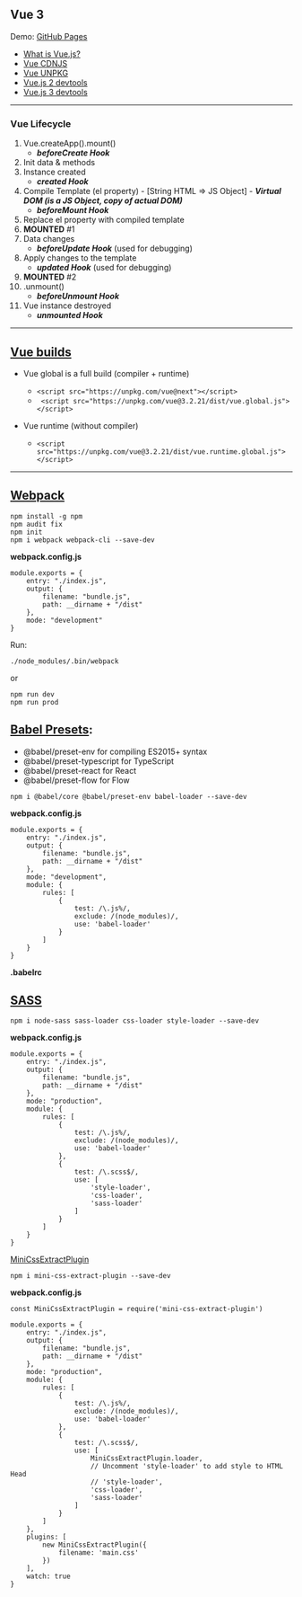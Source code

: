 Vue 3
---

Demo: [GitHub Pages](https://webdevelopua.github.io/vue-webpack-config/)

- [What is Vue.js?](https://v3.vuejs.org/guide/introduction.html)
- [Vue CDNJS](https://cdnjs.com/libraries/vue)
- [Vue UNPKG](https://unpkg.com/browse/vue@2.6.14/)
- [Vue.js 2 devtools](https://chrome.google.com/webstore/detail/vuejs-devtools/nhdogjmejiglipccpnnnanhbledajbpd)
- [Vue.js 3 devtools](https://chrome.google.com/webstore/detail/vuejs-devtools/ljjemllljcmogpfapbkkighbhhppjdbg)

----

### Vue Lifecycle

1) Vue.createApp().mount()
    - ***beforeCreate Hook***
2) Init data & methods
3) Instance created
    - ***created Hook***
4) Compile Template (el property) - [String HTML => JS Object] - ***Virtual DOM (is a JS Object, copy of actual DOM)***
    - ***beforeMount Hook***
5) Replace el property with compiled template
6) **MOUNTED** #1
7) Data changes
    - ***beforeUpdate Hook*** (used for debugging)
8) Apply changes to the template
    - ***updated Hook*** (used for debugging)
9) **MOUNTED** #2
10) .unmount()
    - ***beforeUnmount Hook***
11) Vue instance destroyed
    - ***unmounted Hook***

----

## [Vue builds](https://ru.vuejs.org/v2/guide/installation.html#%D0%9E%D0%B1%D1%8A%D1%8F%D1%81%D0%BD%D0%B5%D0%BD%D0%B8%D0%B5-%D1%80%D0%B0%D0%B7%D0%BB%D0%B8%D1%87%D0%BD%D1%8B%D1%85-%D1%81%D0%B1%D0%BE%D1%80%D0%BE%D0%BA)

- Vue global is a full build (compiler + runtime)

    * ```<script src="https://unpkg.com/vue@next"></script> ```
    * ``` <script src="https://unpkg.com/vue@3.2.21/dist/vue.global.js"></script>```

- Vue runtime (without compiler)
    * ```<script src="https://unpkg.com/vue@3.2.21/dist/vue.runtime.global.js"></script> ```

----

## [Webpack](https://webpack.js.org)

```
npm install -g npm
npm audit fix
npm init 
npm i webpack webpack-cli --save-dev
```

**webpack.config.js**

``` 
module.exports = {
    entry: "./index.js",
    output: {
        filename: "bundle.js",
        path: __dirname + "/dist"
    },
    mode: "development"
}

```

Run:

``` 
./node_modules/.bin/webpack
```

or

``` 
npm run dev
npm run prod
```

## [Babel Presets](https://babeljs.io/docs/en/presets):

* @babel/preset-env for compiling ES2015+ syntax
* @babel/preset-typescript for TypeScript
* @babel/preset-react for React
* @babel/preset-flow for Flow

``` 
npm i @babel/core @babel/preset-env babel-loader --save-dev
```

**webpack.config.js**

``` 
module.exports = {
    entry: "./index.js",
    output: {
        filename: "bundle.js",
        path: __dirname + "/dist"
    },
    mode: "development",
    module: {
        rules: [
            {
                test: /\.js%/,
                exclude: /(node_modules)/,
                use: 'babel-loader'
            }
        ]
    }
}

```

**.babelrc**

## [SASS](https://sass-lang.com/)

``` 
npm i node-sass sass-loader css-loader style-loader --save-dev
```

**webpack.config.js**

``` 
module.exports = {
    entry: "./index.js",
    output: {
        filename: "bundle.js",
        path: __dirname + "/dist"
    },
    mode: "production",
    module: {
        rules: [
            {
                test: /\.js%/,
                exclude: /(node_modules)/,
                use: 'babel-loader'
            },
            {
                test: /\.scss$/,
                use: [
                    'style-loader',
                    'css-loader',
                    'sass-loader'
                ]
            }
        ]
    }
}

```

[MiniCssExtractPlugin](https://webpack.js.org/plugins/mini-css-extract-plugin/)

``` 
npm i mini-css-extract-plugin --save-dev
```

**webpack.config.js**

``` 
const MiniCssExtractPlugin = require('mini-css-extract-plugin')

module.exports = {
    entry: "./index.js",
    output: {
        filename: "bundle.js",
        path: __dirname + "/dist"
    },
    mode: "production",
    module: {
        rules: [
            {
                test: /\.js%/,
                exclude: /(node_modules)/,
                use: 'babel-loader'
            },
            {
                test: /\.scss$/,
                use: [
                    MiniCssExtractPlugin.loader,
                    // Uncomment 'style-loader' to add style to HTML Head
                    // 'style-loader',
                    'css-loader',
                    'sass-loader'
                ]
            }
        ]
    },
    plugins: [
        new MiniCssExtractPlugin({
            filename: 'main.css'
        })
    ],
    watch: true
}

```
